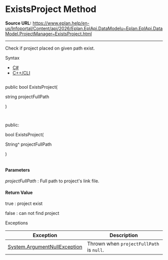 # ExistsProject Method

**Source URL:** https://www.eplan.help/en-us/Infoportal/Content/api/2026/Eplan.EplApi.DataModelu~Eplan.EplApi.DataModel.ProjectManager~ExistsProject.html

---

Check if project placed on given path exist.

Syntax

- [C#](#i-syntax-CS)
- [C++/CLI](#i-syntax-CPP2005)

```
```
public bool ExistsProject( 

   string projectFullPath

)
```
```

```
```
public:

bool ExistsProject( 

   String^ projectFullPath

)
```
```

#### Parameters

*projectFullPath*
:   Full path to project's link file.

#### Return Value

true : project exist

false : can not find project

Exceptions

| Exception | Description |
| --- | --- |
| [System.ArgumentNullException](#) | Thrown when `projectFullPath` is `null`. |
